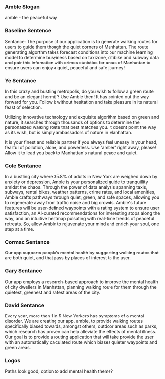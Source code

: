 ### Amble Slogan ###
amble - the peaceful way

### Baseline Sentence ###
Sentance: The purpose of our application is to generate walking routes for users to guide them though the quiet corners of Manhattan. The route generating algorthm takes forecast conditions into our machine learning model to determine busyiness based on taxizone, citibike and subway data and pair this infomation with crimes statistics for areas of Manhattan to ensure users can enjoy a quiet, peaceful and safe journey!

### Ye Sentance ###
In this crazy and bustling metropolis, do you wish to follow a green route and be an elegant
hermit ? Use Amble then! It has pointed out the way forward for you. Follow it without
hesitation and take pleasure in its natural feast of selection.

Utilizing innovative technology and exquisite algorithm based on green and nature, it searches
through thousands of options to determine the personalized walking route that best matches
you. It doesnt point the way as its wish, but is simply ambassadors of nature in Manhattan.

It is your finest and reliable partner if you always feel uneasy in your head, fearful of pollution,
alone, and powerless. Use 'amber' right away, please! Allow it to lead you back to Manhattan's
natural peace and quiet.

### Cole Sentance ###
In a bustling city where 35.8% of adults in New York are weighed down by anxiety or depression, Amble is your personalized guide to tranquillity amidst the chaos. Through the power of data analysis spanning taxis, subways, rental bikes, weather patterns, crime rates, and local amenities, Amble crafts pathways through quiet, green, and safe spaces, allowing you to regenerate away from traffic noise and big crowds. Amble's future features will be user-defined waypoints with a rating system to ensure user satisfaction, an AI-curated recommendations for interesting stops along the way, and an intuitive heatmap pulsating with real-time trends of peaceful retreats. So, allow Amble to rejuvenate your mind and enrich your soul, one step at a time.

### Cormac Sentance ###
Our app supports people’s mental health by suggesting walking routes that are both quiet, and that pass by places of interest to the user.

### Gary Sentance ###
Our app employs a research-based approach to improve the mental health of city dwellers in Manhattan, planning walking route for them through the quietest, greenest and safest areas of the city.

### David Sentance ###
Every year, more than 1 in 5 New Yorkers has symptoms of a mental disorder.  We are creating our app, amble, to provide walking routes specifically biased towards, amongst others, outdoor areas such as parks, which research has proven can help alleviate the effects of mental illness. Our goal is to provide a routing application that will take provide the user with an automatically calculated route which biases quieter waypoints and green areas.

### Logos ###
Paths look good, option to add mental health theme?